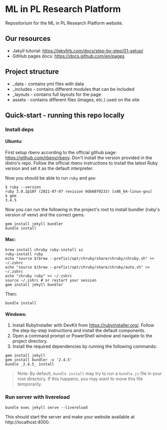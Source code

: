 # ML in PL Research Platform
Repositorium for the ML in PL Research Platform website.

## Our resources

- Jakyll tutorial: https://jekyllrb.com/docs/step-by-step/01-setup/
- GitHub pages docs: https://docs.github.com/en/pages


## Project structure

- _data - contains yml files with data
- _includes - contains different modules that can be included
- _layouts - contains full layouts for the page
- assets - contains different files (images, etc.) used on the site

## Quick-start - running this repo locally

### Install deps

#### Ubuntu:
First setup rbenv according to the official github page: https://github.com/rbenv/rbenv. 
Don't install the version provided in the distro's repo. Follow the official rbenv 
instructions to install the latest Ruby version and set it as the default interpreter.

Now you should be able to run `ruby` and `gem`:
```
$ ruby --version
ruby 3.0.2p107 (2021-07-07 revision 0db68f0233) [x86_64-linux-gnu]
$ gem
3.4.5
```

Now you can run the following in the project's root to install bundler (ruby's version of venv) and the correct gems.
```
gem install jekyll bundler
bundle install
```

#### Mac:
```
brew install chruby ruby-install xz
ruby-install ruby
echo "source $(brew --prefix)/opt/chruby/share/chruby/chruby.sh" >> ~/.zshrc
echo "source $(brew --prefix)/opt/chruby/share/chruby/auto.sh" >> ~/.zshrc
echo "chruby ruby" >> ~/.zshrc
source ~/.zshrc # or restart your session
gem install jekyll bundler
```

Then:
```
bundle install
```

#### Windows:

1. Install RubyInstaller with DevKit from https://rubyinstaller.org/. Follow the step-by-step instructions and install the default components.
2. Open a command prompt or PowerShell window and navigate to the project directory.
3. Install the required dependencies by running the following commands:
```
gem install jekyll
gem install bundler -v '2.4.5'
bundle _2.4.5_ install
```
> Note: By default, `bundle install` may try to run a `bundle.js` file in your root directory. If this happens, you may want to move this file temporarily. 

### Run server with livereload
```
bundle exec jekyll serve --livereload
```
This should start the server and make your website available at http://localhost:4000.

